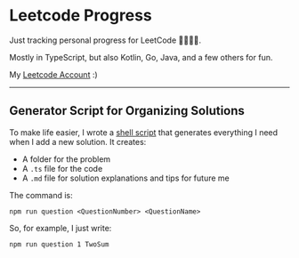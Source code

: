 # Leetcode Progress

Just tracking personal progress for LeetCode 🏄‍♂️🏄‍♂️.

Mostly in TypeScript, but also Kotlin, Go, Java, and a few others for fun.

My [Leetcode Account](https://leetcode.com/jack_joseph/) :)

---

## Generator Script for Organizing Solutions

To make life easier, I wrote a
[shell script](https://github.com/dunleavyjack/Leetcode-Progress/blob/main/add_question.sh)
that generates everything I need when I add a new solution. It creates:

- A folder for the problem
- A `.ts` file for the code
- A `.md` file for solution explanations and tips for future me

The command is:

```shell
npm run question <QuestionNumber> <QuestionName>
```

So, for example, I just write:

```shell
npm run question 1 TwoSum
```
